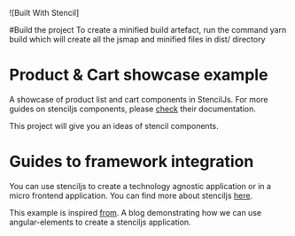 ![Built With Stencil]

#Build the project
To create a minified build artefact, run the command yarn build which will create all the jsmap and minified files in dist/ directory

# Product & Cart showcase example

A showcase of product list and cart components in StencilJs. For more guides on stenciljs components, please [check](https://stenciljs.com/docs/component) their documentation.

This project will give you an ideas of stencil components. 

# Guides to framework integration

You can use stenciljs to create a technology agnostic application or in a micro frontend application. You can find more about stenciljs [here](https://stenciljs.com/docs/overview).

This example is inspired [from](https://itnext.io/building-micro-frontend-applications-with-angular-elements-34483da08bcb). A blog demonstrating how we can use angular-elements to create a stenciljs application.


